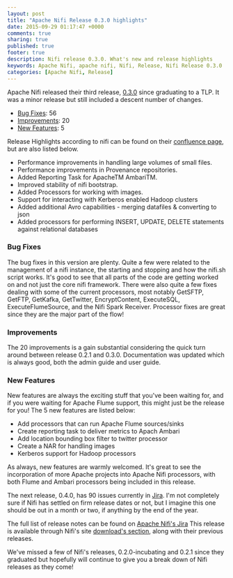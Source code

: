 ```yaml
---
layout: post
title: "Apache Nifi Release 0.3.0 highlights"
date: 2015-09-29 01:17:47 +0000
comments: true
sharing: true
published: true
footer: true
description: Nifi release 0.3.0. What's new and release highlights
keywords: Apache Nifi, apache nifi, Nifi, Release, Nifi Release 0.3.0
categories: [Apache Nifi, Release]
---
```


Apache Nifi released their third release, [0.3.0](https://nifi.apache.org/download.html) since graduating to a TLP.  It was a minor release but still included a descent number of changes.

* [Bug Fixes](#bugfixes): 			56
* [Improvements](#improvements): 	20
* [New Features](#newfeatures): 	5

Release Highlights according to nifi can be found on their [confluence page](https://cwiki.apache.org/confluence/display/NIFI/Release+Notes#ReleaseNotes-Version0.3.0), but are also listed below.

* Performance improvements in handling large volumes of small files.
* Performance improvements in Provenance repositories.
* Added Reporting Task for ApacheTM AmbariTM.
* Improved stability of nifi bootstrap.
* Added Processors for working with images.
* Support for interacting with Kerberos enabled Hadoop clusters
* Added additional Avro capabilities - merging datafiles & converting to json
* Added processors for performing INSERT, UPDATE, DELETE statements against relational databases

<!--more-->
### <a name="bugfixes"></a>Bug Fixes
The bug fixes in this version are plenty.  Quite a few were related to the management of a nifi instance, the starting and stopping and how the nifi.sh script works.  It's good to see that all parts of the code are getting worked on and not just the core nifi framework.  There were also quite a few fixes dealing with some of the current processors, most notably GetSFTP, GetFTP, GetKafka, GetTwitter, EncryptContent, ExecuteSQL, ExecuteFlumeSource, and the Nifi Spark Receiver.  Processor fixes are great since they are the major part of the flow!

### <a name="improvements"></a>Improvements
The 20 improvements is a gain substantial considering the quick turn around between release 0.2.1 and 0.3.0.  Documentation was updated which is always good, both the admin guide and user guide.

### <a name="new-features"></a>New Features
New features are always the exciting stuff that you've been waiting for, and if you were waiting for Apache Flume support, this might just be the release for you!  The 5 new features are listed below:

* Add processors that can run Apache Flume sources/sinks
* Create reporting task to deliver metrics to Apach Ambari
* Add location bounding box filter to twitter processor
* Create a NAR for handling images
* Kerberos support for Hadoop processors

As always, new features are warmly welcomed.  It's great to see the incorporation of more Apache projects into Apache Nifi processors, with both Flume and Ambari processors being included in this release.

The next release, 0.4.0, has 90 issues currently in [Jira](https://issues.apache.org/jira/browse/NIFI/fixforversion/12333070/?selectedTab=com.atlassian.jira.jira-projects-plugin:version-issues-panel).  I'm not completely sure if Nifi has settled on firm release dates or not, but I imagine this one should be out in a month or two, if anything by the end of the year.

The full list of release notes can be found on [Apache Nifi's Jira](https://issues.apache.org/jira/secure/ReleaseNote.jspa?projectId=12316020&version=12329653)  This release is available through Nifi's site [download's section](https://nifi.apache.org/download.html), along with their previous releases.

We've missed a few of Nifi's releases, 0.2.0-incubating and 0.2.1 since they graduated but hopefully will continue to give you a break down of Nifi releases as they come!